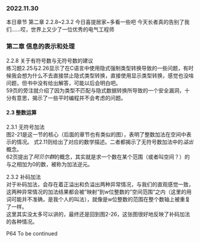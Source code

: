 ### 2022.11.30
本日章节 第二章 2.2.8~2.3.2
今日喜提居家~多看一些吧
今天长者真的告别了我们……哎，世界上又少了一位优秀的电气工程师  

### 第二章 信息的表示和处理  
2.2.8 关于有符号数与无符号数的建议    
练习题2.25与2.26显示了在C语言中使用隐式强制类型转换导致的一些问题，有时候我会想为什么不去直接禁止隐式类型转换，直接使用显示类型转换，感觉也没啥问题，但书中没有给出解答，可能以后会明白吧。  
59页的旁注就介绍了因为类型不匹配与隐式数据转换所导致的一个安全漏洞，十分有意思，揭示了一些平时编程并不会考虑的问题。  

#### 2.3 整数运算  
2.3.1 无符号加法  
图2-21是这一节的核心（后面的章节也有类似的图），表明了整数加法在空间中表示的情况。 式2.11则给出了对应的数学描述。二者都揭示了无符号数加法中的*溢出*概念。  
62页提出了*阿贝尔群*的概念，其实就是求一个数在某个范围（或者叫空间？）的与之相加为0的数，被称为加法逆元。  

2.3.2 补码加法  
对于补码加法，会存在着正溢出和负溢出两种异常情况，与我们的直观感觉一致，这两种异常情况的加法结果都会被”映射”到w位整数的”空间范围”之内（这里的用词可能并不准确，是我个人的叫法），就像是w位整数的范围在整个数轴上被重复了一样。  
这里其实没太多可以讲的，最终还是回到图2-26，这张图很好地反映了补码加法的各种情况。

P64 To be continued